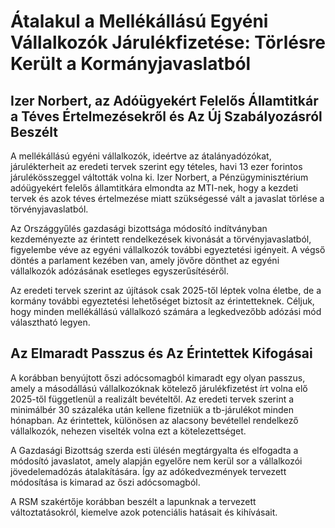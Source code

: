 # Átalakul a Mellékállású Egyéni Vállalkozók Járulékfizetése: Törlésre Került a Kormányjavaslatból

## Izer Norbert, az Adóügyekért Felelős Államtitkár a Téves Értelmezésekről és Az Új Szabályozásról Beszélt

A mellékállású egyéni vállalkozók, ideértve az átalányadózókat, járulékterheit az eredeti tervek szerint egy tételes, havi 13 ezer forintos járulékösszeggel váltották volna ki. Izer Norbert, a Pénzügyminisztérium adóügyekért felelős államtitkára elmondta az MTI-nek, hogy a kezdeti tervek és azok téves értelmezése miatt szükségessé vált a javaslat törlése a törvényjavaslatból.

Az Országgyűlés gazdasági bizottsága módosító indítványban kezdeményezte az érintett rendelkezések kivonását a törvényjavaslatból, figyelembe véve az egyéni vállalkozók további egyeztetési igényeit. A végső döntés a parlament kezében van, amely jövőre dönthet az egyéni vállalkozók adózásának esetleges egyszerűsítéséről.

Az eredeti tervek szerint az újítások csak 2025-től léptek volna életbe, de a kormány további egyeztetési lehetőséget biztosít az érintetteknek. Céljuk, hogy minden mellékállású vállalkozó számára a legkedvezőbb adózási mód választható legyen.

## Az Elmaradt Passzus és Az Érintettek Kifogásai

A korábban benyújtott őszi adócsomagból kimaradt egy olyan passzus, amely a másodállású vállalkozóknak kötelező járulékfizetést írt volna elő 2025-től függetlenül a realizált bevételtől. Az eredeti tervek szerint a minimálbér 30 százaléka után kellene fizetniük a tb-járulékot minden hónapban. Az érintettek, különösen az alacsony bevétellel rendelkező vállalkozók, nehezen viselték volna ezt a kötelezettséget.

A Gazdasági Bizottság szerda esti ülésén megtárgyalta és elfogadta a módosító javaslatot, amely alapján egyelőre nem kerül sor a vállalkozói jövedelemadózás átalakítására. Így az adókedvezmények tervezett módosítása is kimarad az őszi adócsomagból.

A RSM szakértője korábban beszélt a lapunknak a tervezett változtatásokról, kiemelve azok potenciális hatásait és kihívásait.
